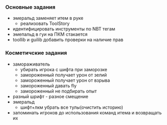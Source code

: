 ### Основные задания
* эмеральд заменяет итем в руке
  * реализовать ToolStory
* идентифицировать инструменты по NBT тегам
* эмепальд в гуи на ПКМ стакается
* toollib и guilib добавить проверки на наличие прав

### Косметичские задания
* замораживатель
  * убирать игрока с шифта при заморозке
  * замороженный получает урон от зелий
  * замороженный получает урон от взрыва
  * замороженный давать fly
  * замороженный не подбирать опыт
* разный шрифт - разное смещение
* эмеральд
  * шифт+лкм убрать все тулы(очистить историю)
* запоминать игроков до использования команд итема и возвращать их
